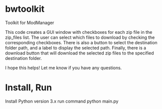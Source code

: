 # bwtoolkit
 Toolkit for ModManager

This code creates a GUI window with checkboxes for each zip file in the zip_files list. The user can select which files to download by checking the corresponding checkboxes. There is also a button to select the destination folder path, and a label to display the selected path. Finally, there is a download button that will download the selected zip files to the specified destination folder.

I hope this helps! Let me know if you have any questions.

# Install, Run
Install Python version 3.x
run command
python main.py
